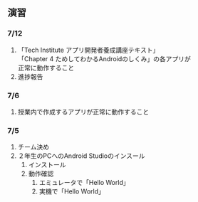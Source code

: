 ## 演習

### 7/12

1. 「Tech Institute アプリ開発者養成講座テキスト」  
「Chapter 4 ためしてわかるAndroidのしくみ」の各アプリが  
正常に動作すること
1. 進捗報告

### 7/6

1. 授業内で作成するアプリが正常に動作すること

### 7/5

1. チーム決め
1. ２年生のPCへのAndroid Studioのインスール
	1. インストール
	1. 動作確認
		1. エミュレータで「Hello World」
		1. 実機で「Hello World」
